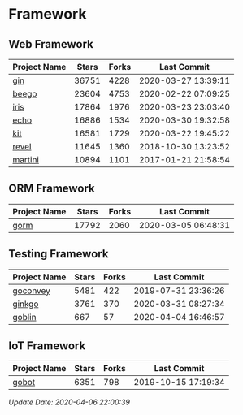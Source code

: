 # Framework

## Web Framework

| Project Name | Stars | Forks | Last Commit |
| ------------ | ----- | ----- | ----------- |
| [gin](https://github.com/gin-gonic/gin) | 36751 | 4228 | 2020-03-27 13:39:11 |
| [beego](https://github.com/astaxie/beego) | 23604 | 4753 | 2020-02-22 07:09:25 |
| [iris](https://github.com/kataras/iris) | 17864 | 1976 | 2020-03-23 23:03:40 |
| [echo](https://github.com/labstack/echo) | 16886 | 1534 | 2020-03-30 19:32:58 |
| [kit](https://github.com/go-kit/kit) | 16581 | 1729 | 2020-03-22 19:45:22 |
| [revel](https://github.com/revel/revel) | 11645 | 1360 | 2018-10-30 13:23:52 |
| [martini](https://github.com/go-martini/martini) | 10894 | 1101 | 2017-01-21 21:58:54 |

## ORM Framework

| Project Name | Stars | Forks | Last Commit |
| ------------ | ----- | ----- | ----------- |
| [gorm](https://github.com/jinzhu/gorm) | 17792 | 2060 | 2020-03-05 06:48:31 |

## Testing Framework

| Project Name | Stars | Forks | Last Commit |
| ------------ | ----- | ----- | ----------- |
| [goconvey](https://github.com/smartystreets/goconvey) | 5481 | 422 | 2019-07-31 23:36:26 |
| [ginkgo](https://github.com/onsi/ginkgo) | 3761 | 370 | 2020-03-31 08:27:34 |
| [goblin](https://github.com/franela/goblin) | 667 | 57 | 2020-04-04 16:46:57 |

## IoT Framework

| Project Name | Stars | Forks | Last Commit |
| ------------ | ----- | ----- | ----------- |
| [gobot](https://github.com/hybridgroup/gobot) | 6351 | 798 | 2019-10-15 17:19:34 |

*Update Date: 2020-04-06 22:00:39*